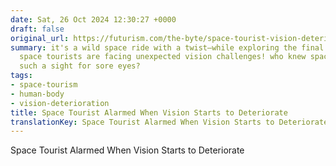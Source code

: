 ```yaml
---
date: Sat, 26 Oct 2024 12:30:27 +0000
draft: false
original_url: https://futurism.com/the-byte/space-tourist-vision-deteriorate
summary: it's a wild space ride with a twist—while exploring the final frontier, some
  space tourists are facing unexpected vision challenges! who knew space could be
  such a sight for sore eyes?
tags:
- space-tourism
- human-body
- vision-deterioration
title: Space Tourist Alarmed When Vision Starts to Deteriorate
translationKey: Space Tourist Alarmed When Vision Starts to Deteriorate
---
```


Space Tourist Alarmed When Vision Starts to Deteriorate
